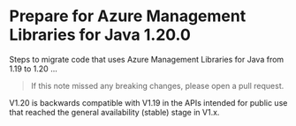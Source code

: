 # Prepare for Azure Management Libraries for Java 1.20.0 #

Steps to migrate code that uses Azure Management Libraries for Java from 1.19 to 1.20 ...

> If this note missed any breaking changes, please open a pull request.


V1.20 is backwards compatible with V1.19 in the APIs intended for public use that reached the general availability (stable) stage in V1.x.